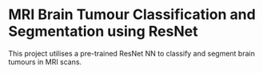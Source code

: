 # MRI Brain Tumour Classification and Segmentation using ResNet

This project utilises a pre-trained ResNet NN to classify and segment brain tumours in MRI scans. 